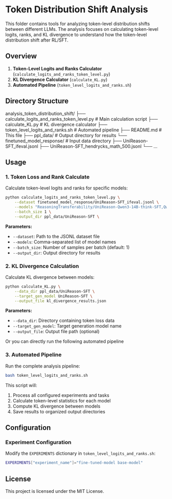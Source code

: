 # Token Distribution Shift Analysis

This folder contains tools for analyzing token-level distribution shifts between different LLMs. The analysis focuses on calculating token-level logits, ranks, and KL divergence to understand how the token-level distribution shift after RL/SFT.

## Overview

1. **Token-Level Logits and Ranks Calculator** (`calculate_logits_and_ranks_token_level.py`)
2. **KL Divergence Calculator** (`calculate_KL.py`)
3. **Automated Pipeline** (`token_level_logits_and_ranks.sh`)


## Directory Structure
analysis_token_distribution_shift/
├── calculate_logits_and_ranks_token_level.py # Main calculation script
├── calculate_KL.py # KL divergence calculator
├── token_level_logits_and_ranks.sh # Automated pipeline
├── README.md # This file
├── ppl_data/ # Output directory for results
└── finetuned_model_response/ # Input data directory
├── UniReason-SFT_ifeval.jsonl
├── UniReason-SFT_hendrycks_math_500.jsonl
└── ...




## Usage

### 1. Token Loss and Rank Calculate

Calculate token-level logits and ranks for specific models:

```bash
python calculate_logits_and_ranks_token_level.py \
    --dataset finetuned_model_response/UniReason-SFT_ifeval.jsonl \
    --models "ReasoningTransferability/UniReason-Qwen3-14B-think-SFT,Qwen/Qwen3-14B-base" \
    --batch_size 1 \
    --output_dir ppl_data/UniReason-SFT \
```

**Parameters:**
- `--dataset`: Path to the JSONL dataset file
- `--models`: Comma-separated list of model names
- `--batch_size`: Number of samples per batch (default: 1)
- `--output_dir`: Output directory for results

### 2. KL Divergence Calculation

Calculate KL divergence between models:

```bash
python calculate_KL.py \
    --data_dir ppl_data/UniReason-SFT \
    --target_gen_model UniReason-SFT \
    --output_file kl_divergence_results.json
```

**Parameters:**
- `--data_dir`: Directory containing token loss data
- `--target_gen_model`: Target generation model name
- `--output_file`: Output file path (optional)



Or you can directly run the following automated pipeline
### 3. Automated Pipeline

Run the complete analysis pipeline:

```bash
bash token_level_logits_and_ranks.sh
```

This script will:
1. Process all configured experiments and tasks
2. Calculate token-level statistics for each model
3. Compute KL divergence between models
4. Save results to organized output directories


## Configuration

### Experiment Configuration

Modify the `EXPERIMENTS` dictionary in `token_level_logits_and_ranks.sh`:

```bash
EXPERIMENTS["experiment_name"]="fine-tuned-model base-model"
```



## License

This project is licensed under the MIT License.